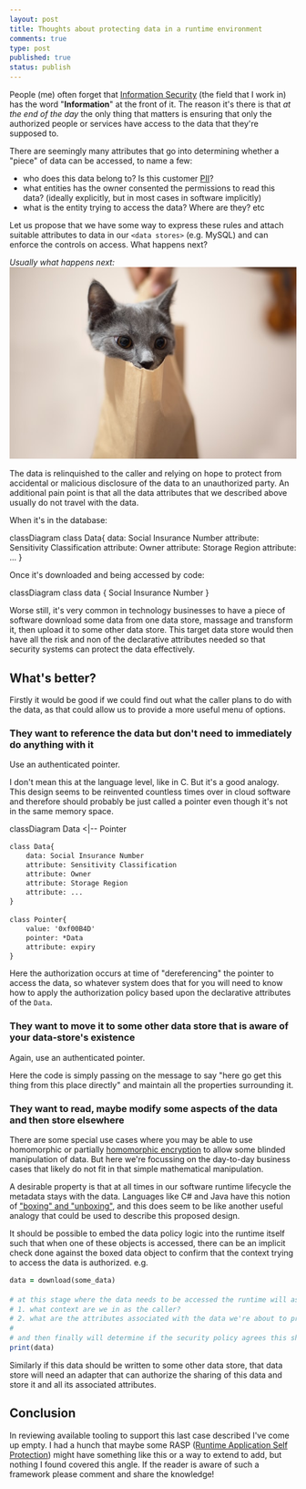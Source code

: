 ```yaml
---
layout: post
title: Thoughts about protecting data in a runtime environment 
comments: true
type: post
published: true
status: publish
---
```


People (me) often forget that <u>Information Security</u> (the field that I work in) has the word "**Information**" at the front of it. The reason it's there is that _at the end of the day_ the only thing that matters is ensuring that only the authorized people or services have access to the data that they're supposed to.

There are seemingly many attributes that go into determining whether a "piece" of data can be accessed, to name a few:

- who does this data belong to? Is this customer [PII](https://en.wikipedia.org/wiki/Personal_data)?
- what entities has the owner consented the permissions to read this data? (ideally explicitly, but in most cases in software implicitly)
- what is the entity trying to access the data? Where are they? etc

Let us propose that we have some way to express these rules and attach suitable attributes to data in our `<data stores>` (e.g. MySQL) and can enforce the controls on access.
What happens next?

_Usually what happens next:_ 
!["cat out of the bag"](/assets/cat_bag_1.jpg)

The data is relinquished to the caller and relying on hope to protect from accidental or malicious disclosure of the data to an unauthorized party.
An additional pain point is that all the data attributes that we described above usually do not travel with the data.

When it's in the database:
 
<div class="mermaid">
classDiagram
	class Data{
		data: Social Insurance Number
		attribute: Sensitivity Classification
		attribute: Owner
		attribute: Storage Region
		attribute: ...
	}
</div>

Once it's downloaded and being accessed by code:

<div class="mermaid">
classDiagram
	class data {
		Social Insurance Number
	}
</div>

Worse still, it's very common in technology businesses to have a piece of software download some data from one data store, massage and transform it, then upload it to some other data store.
This target data store would then have all the risk and non of the declarative attributes needed so that security systems can protect the data effectively.

## What's better?

Firstly it would be good if we could find out what the caller plans to do with the data, as that could allow us to provide a more useful menu of options.

### They want to reference the data but don't need to immediately do anything with it

Use an authenticated pointer. 

I don't mean this at the language level, like in C. But it's a good analogy.
This design seems to be reinvented countless times over in cloud software and therefore should probably be just called a pointer even though it's not in the same memory space.

<div class="mermaid">
classDiagram
	Data <|-- Pointer

	class Data{
		data: Social Insurance Number
		attribute: Sensitivity Classification
		attribute: Owner
		attribute: Storage Region
		attribute: ...
	}

	class Pointer{
		value: '0xf00B4D'
		pointer: *Data
		attribute: expiry
	}
</div>

Here the authorization occurs at time of "dereferencing" the pointer to access the data, so whatever system does that for you will need to know how to apply the authorization policy based upon the declarative attributes of the `Data`.

### They want to move it to some other data store that is aware of your data-store's existence

Again, use an authenticated pointer.

Here the code is simply passing on the message to say "here go get this thing from this place directly" and maintain all the properties surrounding it.

### They want to read, maybe modify some aspects of the data and then store elsewhere

There are some special use cases where you may be able to use homomorphic or partially [homomorphic encryption](https://en.wikipedia.org/wiki/Homomorphic_encryption) to allow some blinded manipulation of data. 
But here we're focussing on the day-to-day business cases that likely do not fit in that simple mathematical manipulation.

A desirable property is that at all times in our software runtime lifecycle the metadata stays with the data. 
Languages like C# and Java have this notion of ["boxing" and "unboxing"](https://docs.microsoft.com/en-us/dotnet/csharp/programming-guide/types/boxing-and-unboxing), and this does seem to be like another useful analogy that could be used to describe this proposed design.

It should be possible to embed the data policy logic into the runtime itself such that when one of these objects is accessed, there can be an implicit check done against the boxed data object to confirm that the context trying to access the data is authorized. e.g.

```ruby
data = download(some_data)

# at this stage where the data needs to be accessed the runtime will ask
# 1. what context are we in as the caller?
# 2. what are the attributes associated with the data we're about to print?
#
# and then finally will determine if the security policy agrees this should proceeed 
print(data)
```
    
Similarly if this data should be written to some other data store, that data store will need an adapter that can authorize the sharing of this data and store it and all its associated attributes.

## Conclusion 

In reviewing available tooling to support this last case described I've come up empty.
I had a hunch that maybe some RASP ([Runtime Application Self Protection](https://en.wikipedia.org/wiki/Runtime_application_self-protection)) might have something like this or a way to extend to add, but nothing I found covered this angle.
If the reader is aware of such a framework please comment and share the knowledge! 
